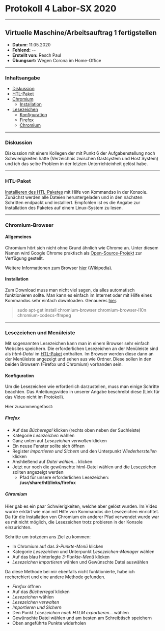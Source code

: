 # Protokoll 4 Labor-SX 2020
--------------------------------
## Virtuelle Maschine/Arbeitsauftrag 1 fertigstellen
* **Datum:** 11.05.2020
* **Fehlend:** --
* **Erstellt von:** Resch Paul
* **Übungsort:** Wegen Corona im Home-Office
----------------------
### Inhaltsangabe
* [Diskussion](#diskussion)
* [HTL-Paket](#htl-paket)
* [Chromium](#chromium-browser)
    * [Installation](#installation)
* [Lesezeichen](#lesezeichen-und-menüleiste)
    * [Konfiguration](#konfiguration)
    * [Firefox](#firefox)
    * [Chromium](#chromium)

---------------
### Diskussion
Diskussion mit einem Kollegen der mit Punkt 6 der Aufgabenstellung noch Schwierigkeiten hatte (Verzeichnis zwischen Gastsystem und Host System) und ich das selbe Problem in der letzten Unterrichteinheit gelöst habe.

---------------------------------
### HTL-Paket
[Installieren des HTL-Paketes](http://www.htl-mechatronik.at/ubuntu-htl/readme) mit Hilfe von Kommandso in der Konsole.
Zunächst werden alle Dateien heruntergeladen und in den nächsten Schritten endpackt und installiert.
Empfohlen ist es die Angabe zur Installation des Paketes auf einem Linux-System zu lesen.

---------------------------------
### Chromium-Browser

#### Allgemeines
Chromium hört sich nicht ohne Grund ähnlich wie Chrome an. Unter diesem Namen wird Google Chrome praktisch als [Open-Source-Projekt](https://de.wikipedia.org/wiki/Open_Source) zur Verfügung gestellt.

Weitere Informationen zum Browser [hier](https://de.wikipedia.org/wiki/Chromium_(Browser)) (Wikipedia).

#### Installation
Zum Download muss man nicht viel sagen, da alles automatisch funktionieren sollte. Man kann es einfach im Internet oder mit Hilfe eines Kommandos sehr einfach downloaden. Genaueres [hier](https://wiki.ubuntuusers.de/Chromium/Installation/).
> sudo apt-get install chromium-browser chromium-browser-l10n chromium-codecs-ffmpeg

----------------------------------
### Lesezeichen und Menüleiste
Mit sogenannten Lesezeichen kann man in einem Browser sehr einfach Websites speichern. Die erforderlichen Lesezeichen an der Menüleiste sind als *html-Datei* im [HTL-Paket](#htl-paket) enthalten. Im Browser werden diese dann an der Menüleiste angezeigt und sehen aus wie Ordner. Diese sollen in den beiden Browsern (Firefox und Chromium) vorhanden sein.

#### Konfiguration
Um die Lesezeichen wie erforderlich darzustellen, muss man einige Schritte beachten. Das Anleitungsvideo in unserer Angabe beschreibt diese (Link für das Video nicht im Protokoll).

Hier zusammengefasst:

##### Firefox

* Auf das *Bücheregal* klicken (rechts oben neben der Suchleiste)
* Kategorie *Lesezeichen* wählen
* Ganz unten auf *Lesezeichen verwalten* klicken
* Ein neuse Fenster sollte sich öffnen
* Register *Importieren und Sichern* und den Unterpunkt *Wiederherstellen* klicken
* Anshließend auf *Datei wählen...* klicken
* Jetzt nur noch die gewünschte html-Datei wählen und die Lesezeichen sollten angezeigt werden
    * Pfad für unsere erforderlichen Lesezeichen: **/usr/share/htl/links/firefox**
    
##### Chromium

Hier gab es ein paar Schwierigkeiten, welche aber gelöst wurden. Im Video wurde erklärt wie man mit Hilfe von Kommandos die Lesezeichen einrichtet. Da für die Installation von Chromium ein anderer Pfad verwendet wurde war es mit nicht möglich, die Lesezeichen trotz probieren in der Konsole einzurichten.

Schritte um trotzdem ans Ziel zu kommen:
* In Chromium auf das *3-Punkte-Menü* klicken
* Kategorie *Lesezeichen* und Unterpunkt *Lesezeichen-Manager* wählen
* Auf das blau hinterlegte *3-Punkte-Menü* klicken
* *Lesezeichen importieren* wählen und Gewünschte Datei auswählen

Da diese Methode bei mir ebenfalls nicht funktionierte, habe ich recherchiert und eine andere Methode gefunden.
* *Firefox* öffnen
* Auf das *Bücherregal* klicken
* *Lesezeichen* wählen
* *Lesezeichen verwalten*
* *Importieren und Sichern*
* Den Punkt *Lesezeichen nach HTLM exportieren...* wählen
* Gewünschte Datei wählen und am besten am Schreibtisch speichern
* Oben angeführte Punkte widerholen











